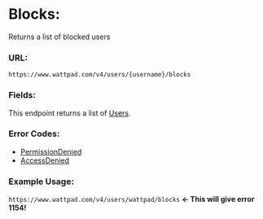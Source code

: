 # Blocks:

Returns a list of blocked users

### URL:

`https://www.wattpad.com/v4/users/{username}/blocks`

### Fields:

This endpoint returns a list of [Users](../Data_Types/User.md).

### Error Codes:

- [PermissionDenied](../General/Error_Codes.md#1018)
- [AccessDenied](../General/Error_Codes.md#1154)

### Example Usage:

`https://www.wattpad.com/v4/users/wattpad/blocks` **<- This will give error 1154!**
